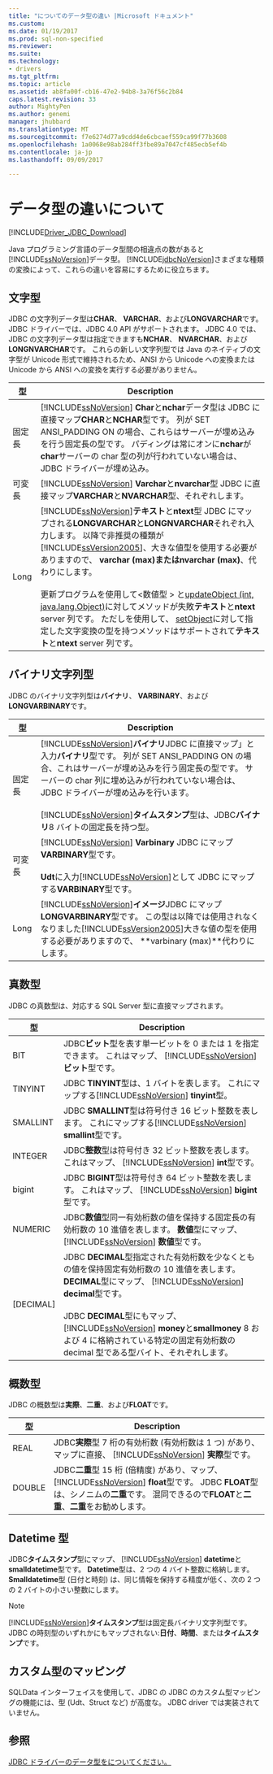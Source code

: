 ```yaml
---
title: "についてのデータ型の違い |Microsoft ドキュメント"
ms.custom: 
ms.date: 01/19/2017
ms.prod: sql-non-specified
ms.reviewer: 
ms.suite: 
ms.technology:
- drivers
ms.tgt_pltfrm: 
ms.topic: article
ms.assetid: ab8fa00f-cb16-47e2-94b8-3a76f56c2b84
caps.latest.revision: 33
author: MightyPen
ms.author: genemi
manager: jhubbard
ms.translationtype: MT
ms.sourcegitcommit: f7e6274d77a9cdd4de6cbcaef559ca99f77b3608
ms.openlocfilehash: 1a0068e98ab284ff3fbe89a7047cf485ecb5ef4b
ms.contentlocale: ja-jp
ms.lasthandoff: 09/09/2017

---
```

# <a name="understanding-data-type-differences"></a>データ型の違いについて
[!INCLUDE[Driver_JDBC_Download](../../includes/driver_jdbc_download.md)]

  Java プログラミング言語のデータ型間の相違点の数があると[!INCLUDE[ssNoVersion](../../includes/ssnoversion_md.md)]データ型。 [!INCLUDE[jdbcNoVersion](../../includes/jdbcnoversion_md.md)]さまざまな種類の変換によって、これらの違いを容易にするために役立ちます。  
  
## <a name="character-types"></a>文字型  
 JDBC の文字列データ型は**CHAR**、 **VARCHAR**、および**LONGVARCHAR**です。 JDBC ドライバーでは、JDBC 4.0 API がサポートされます。 JDBC 4.0 では、JDBC の文字列データ型は指定できますも**NCHAR**、 **NVARCHAR**、および**LONGNVARCHAR**です。 これらの新しい文字列型では Java のネイティブの文字型が Unicode 形式で維持されるため、ANSI から Unicode への変換または Unicode から ANSI への変換を実行する必要がありません。  
  
|型|Description|  
|----------|-----------------|  
|固定長|[!INCLUDE[ssNoVersion](../../includes/ssnoversion_md.md)] **Char**と**nchar**データ型は JDBC に直接マップ**CHAR**と**NCHAR**型です。 列が SET ANSI_PADDING ON の場合、これらはサーバーが埋め込みを行う固定長の型です。 パディングは常にオンに**nchar**が**char**サーバーの char 型の列が行われていない場合は、JDBC ドライバーが埋め込み。|  
|可変長|[!INCLUDE[ssNoVersion](../../includes/ssnoversion_md.md)] **Varchar**と**nvarchar**型 JDBC に直接マップ**VARCHAR**と**NVARCHAR**型、それぞれします。|  
|Long|[!INCLUDE[ssNoVersion](../../includes/ssnoversion_md.md)]**テキスト**と**ntext**型 JDBC にマップされる**LONGVARCHAR**と**LONGNVARCHAR**それぞれ入力します。 以降で非推奨の種類が[!INCLUDE[ssVersion2005](../../includes/ssversion2005_md.md)]、大きな値型を使用する必要がありますので、 **varchar (max)**または**nvarchar (max)**、代わりにします。<br /><br /> 更新プログラムを使用して\<数値型 > と[updateObject (int, java.lang.Object)](../../connect/jdbc/reference/updateobject-method-int-java-lang-object.md)に対してメソッドが失敗**テキスト**と**ntext** server 列です。 ただしを使用して、 [setObject](../../connect/jdbc/reference/setobject-method-sqlserverpreparedstatement.md)に対して指定した文字変換の型を持つメソッドはサポートされて**テキスト**と**ntext** server 列です。|  
  
## <a name="binary-string-types"></a>バイナリ文字列型  
 JDBC のバイナリ文字列型は**バイナリ**、 **VARBINARY**、および**LONGVARBINARY**です。  
  
|型|Description|  
|----------|-----------------|  
|固定長|[!INCLUDE[ssNoVersion](../../includes/ssnoversion_md.md)]**バイナリ**JDBC に直接マップ」と入力**バイナリ**型です。 列が SET ANSI_PADDING ON の場合、これはサーバーが埋め込みを行う固定長の型です。 サーバーの char 列に埋め込みが行われていない場合は、JDBC ドライバーが埋め込みを行います。<br /><br /> [!INCLUDE[ssNoVersion](../../includes/ssnoversion_md.md)]**タイムスタンプ**型は、JDBC**バイナリ**8 バイトの固定長を持つ型。|  
|可変長|[!INCLUDE[ssNoVersion](../../includes/ssnoversion_md.md)] **Varbinary** JDBC にマップ**VARBINARY**型です。<br /><br /> **Udt**に入力[!INCLUDE[ssNoVersion](../../includes/ssnoversion_md.md)]として JDBC にマップする**VARBINARY**型です。|  
|Long|[!INCLUDE[ssNoVersion](../../includes/ssnoversion_md.md)]**イメージ**JDBC にマップ**LONGVARBINARY**型です。 この型は以降では使用されなくなりました[!INCLUDE[ssVersion2005](../../includes/ssversion2005_md.md)]大きな値の型を使用する必要がありますので、 **varbinary (max)**代わりにします。|  
  
## <a name="exact-numeric-types"></a>真数型  
 JDBC の真数型は、対応する SQL Server 型に直接マップされます。  
  
|型|Description|  
|----------|-----------------|  
|BIT|JDBC**ビット**型を表す単一ビットを 0 または 1 を指定できます。 これはマップ、 [!INCLUDE[ssNoVersion](../../includes/ssnoversion_md.md)]**ビット**型です。|  
|TINYINT|JDBC **TINYINT**型は、1 バイトを表します。 これにマップする[!INCLUDE[ssNoVersion](../../includes/ssnoversion_md.md)] **tinyint**型。|  
|SMALLINT|JDBC **SMALLINT**型は符号付き 16 ビット整数を表します。 これにマップする[!INCLUDE[ssNoVersion](../../includes/ssnoversion_md.md)] **smallint**型です。|  
|INTEGER|JDBC**整数**型は符号付き 32 ビット整数を表します。 これはマップ、 [!INCLUDE[ssNoVersion](../../includes/ssnoversion_md.md)] **int**型です。|  
|bigint|JDBC **BIGINT**型は符号付き 64 ビット整数を表します。 これはマップ、 [!INCLUDE[ssNoVersion](../../includes/ssnoversion_md.md)] **bigint**型です。|  
|NUMERIC|JDBC**数値**型同一有効桁数の値を保持する固定長の有効桁数の 10 進値を表します。 **数値**型にマップ、 [!INCLUDE[ssNoVersion](../../includes/ssnoversion_md.md)] **数値**型です。|  
|[DECIMAL]|JDBC **DECIMAL**型指定された有効桁数を少なくともの値を保持固定有効桁数の 10 進値を表します。 **DECIMAL**型にマップ、 [!INCLUDE[ssNoVersion](../../includes/ssnoversion_md.md)] **decimal**型です。<br /><br /> JDBC **DECIMAL**型にもマップ、 [!INCLUDE[ssNoVersion](../../includes/ssnoversion_md.md)] **money**と**smallmoney** 8 および 4 に格納されている特定の固定有効桁数の decimal 型である型バイト、それぞれします。|  
  
## <a name="approximate-numeric-types"></a>概数型  
 JDBC の概数型は**実際**、**二重**、および**FLOAT**です。  
  
|型|Description|  
|----------|-----------------|  
|REAL|JDBC**実際**型 7 桁の有効桁数 (有効桁数は 1 つ) があり、マップに直接、 [!INCLUDE[ssNoVersion](../../includes/ssnoversion_md.md)] **実際**型です。|  
|DOUBLE|JDBC**二重**型 15 桁 (倍精度) があり、マップ、 [!INCLUDE[ssNoVersion](../../includes/ssnoversion_md.md)] **float**型です。 JDBC **FLOAT**型は、シノニムの**二重**です。 混同できるので**FLOAT**と**二重**、**二重**をお勧めします。|  
  
## <a name="datetime-types"></a>Datetime 型  
 JDBC**タイムスタンプ**型にマップ、 [!INCLUDE[ssNoVersion](../../includes/ssnoversion_md.md)] **datetime**と**smalldatetime**型です。 **Datetime**型は、2 つの 4 バイト整数に格納します。 **Smalldatetime**型 (日付と時刻) は、同じ情報を保持する精度が低く、次の 2 つの 2 バイトの小さい整数にします。  
  
> [!NOTE]  
>  [!INCLUDE[ssNoVersion](../../includes/ssnoversion_md.md)]**タイムスタンプ**型は固定長バイナリ文字列型です。 JDBC の時刻型のいずれかにもマップされない:**日付**、**時間**、または**タイムスタンプ**です。  
  
## <a name="custom-type-mapping"></a>カスタム型のマッピング  
 SQLData インターフェイスを使用して、JDBC の JDBC のカスタム型マッピングの機能には、型 (Udt、Struct など) が高度な。 JDBC driver では実装されていません。  
  
## <a name="see-also"></a>参照  
 [JDBC ドライバーのデータ型をについてください。](../../connect/jdbc/understanding-the-jdbc-driver-data-types.md)  
  
  
